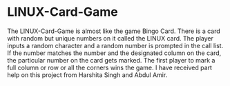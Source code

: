 # LINUX-Card-Game
The LINUX-Card-Game is almost like the game Bingo Card. There is a card with random but unique numbers on it called the LINUX card. The player inputs a random character and a random number is prompted in the call list. If the number matches the number and the designated column on the card, the particular number on the card gets marked. The first player to mark a full column or row or all the corners wins the game. I have received part help on this project from Harshita Singh and Abdul Amir. 
